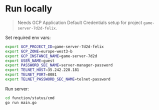 # Run locally

>Needs GCP Application Default Credentials setup for project `game-server-7d2d-felix`.

Set required env vars:

```sh
export GCP_PROJECT_ID=game-server-7d2d-felix
export GCP_ZONE=europe-west3-b
export GCP_INSTANCE_NAME=game-server-7d2d
export USER_NAME=guest
export PASSWORD_SEC_NAME=server-manager-password
export TELNET_HOST=35.242.228.181
export TELNET_PORT=8081
export TELNET_PASSWORD_SEC_NAME=telnet-password
```

Run server:

```sh
cd function/status/cmd
go run main.go
```
